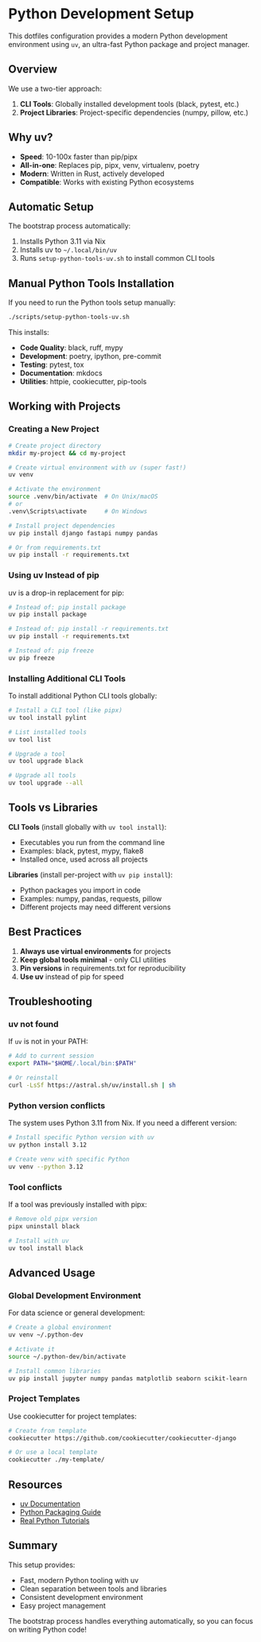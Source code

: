 # Python Development Setup

This dotfiles configuration provides a modern Python development environment using `uv`, an ultra-fast Python package and project manager.

## Overview

We use a two-tier approach:
1. **CLI Tools**: Globally installed development tools (black, pytest, etc.)
2. **Project Libraries**: Project-specific dependencies (numpy, pillow, etc.)

## Why uv?

- **Speed**: 10-100x faster than pip/pipx
- **All-in-one**: Replaces pip, pipx, venv, virtualenv, poetry
- **Modern**: Written in Rust, actively developed
- **Compatible**: Works with existing Python ecosystems

## Automatic Setup

The bootstrap process automatically:
1. Installs Python 3.11 via Nix
2. Installs uv to `~/.local/bin/uv`
3. Runs `setup-python-tools-uv.sh` to install common CLI tools

## Manual Python Tools Installation

If you need to run the Python tools setup manually:

```bash
./scripts/setup-python-tools-uv.sh
```

This installs:
- **Code Quality**: black, ruff, mypy
- **Development**: poetry, ipython, pre-commit
- **Testing**: pytest, tox
- **Documentation**: mkdocs
- **Utilities**: httpie, cookiecutter, pip-tools

## Working with Projects

### Creating a New Project

```bash
# Create project directory
mkdir my-project && cd my-project

# Create virtual environment with uv (super fast!)
uv venv

# Activate the environment
source .venv/bin/activate  # On Unix/macOS
# or
.venv\Scripts\activate     # On Windows

# Install project dependencies
uv pip install django fastapi numpy pandas

# Or from requirements.txt
uv pip install -r requirements.txt
```

### Using uv Instead of pip

uv is a drop-in replacement for pip:

```bash
# Instead of: pip install package
uv pip install package

# Instead of: pip install -r requirements.txt
uv pip install -r requirements.txt

# Instead of: pip freeze
uv pip freeze
```

### Installing Additional CLI Tools

To install additional Python CLI tools globally:

```bash
# Install a CLI tool (like pipx)
uv tool install pylint

# List installed tools
uv tool list

# Upgrade a tool
uv tool upgrade black

# Upgrade all tools
uv tool upgrade --all
```

## Tools vs Libraries

**CLI Tools** (install globally with `uv tool install`):
- Executables you run from the command line
- Examples: black, pytest, mypy, flake8
- Installed once, used across all projects

**Libraries** (install per-project with `uv pip install`):
- Python packages you import in code
- Examples: numpy, pandas, requests, pillow
- Different projects may need different versions

## Best Practices

1. **Always use virtual environments** for projects
2. **Keep global tools minimal** - only CLI utilities
3. **Pin versions** in requirements.txt for reproducibility
4. **Use uv** instead of pip for speed

## Troubleshooting

### uv not found

If `uv` is not in your PATH:

```bash
# Add to current session
export PATH="$HOME/.local/bin:$PATH"

# Or reinstall
curl -LsSf https://astral.sh/uv/install.sh | sh
```

### Python version conflicts

The system uses Python 3.11 from Nix. If you need a different version:

```bash
# Install specific Python version with uv
uv python install 3.12

# Create venv with specific Python
uv venv --python 3.12
```

### Tool conflicts

If a tool was previously installed with pipx:

```bash
# Remove old pipx version
pipx uninstall black

# Install with uv
uv tool install black
```

## Advanced Usage

### Global Development Environment

For data science or general development:

```bash
# Create a global environment
uv venv ~/.python-dev

# Activate it
source ~/.python-dev/bin/activate

# Install common libraries
uv pip install jupyter numpy pandas matplotlib seaborn scikit-learn
```

### Project Templates

Use cookiecutter for project templates:

```bash
# Create from template
cookiecutter https://github.com/cookiecutter/cookiecutter-django

# Or use a local template
cookiecutter ./my-template/
```

## Resources

- [uv Documentation](https://github.com/astral-sh/uv)
- [Python Packaging Guide](https://packaging.python.org/)
- [Real Python Tutorials](https://realpython.com/)

## Summary

This setup provides:
- Fast, modern Python tooling with uv
- Clean separation between tools and libraries
- Consistent development environment
- Easy project management

The bootstrap process handles everything automatically, so you can focus on writing Python code!
